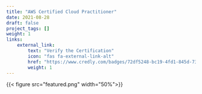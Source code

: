 ```yaml
---
title: "AWS Certified Cloud Practitioner"
date: 2021-08-28
draft: false
project_tags: []
weight: 1
links:
    external_link:
        text: "Verify the Certification"
        icon: "fas fa-external-link-alt"
        href: "https://www.credly.com/badges/72df5248-bc19-4fd1-845d-73e065724717/public_url"
        weight: 1
---
```

{{< figure src="featured.png" width="50%">}}
